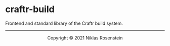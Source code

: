 # craftr-build

Frontend and standard library of the Craftr build system.

---

<p align="center">Copyright &copy; 2021 Niklas Rosenstein</p>

